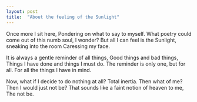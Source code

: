 ```yaml
---
layout: post
title:  "About the feeling of the Sunlight"
---
```

Once more I sit here,
Pondering on what to say to myself.
What poetry could come out of this numb soul, I wonder?
But all I can feel is the Sunlight, sneaking into the room
Caressing my face.

It is always a gentle reminder of all things,
Good things and bad things,
Things I have done and things I must do.
The reminder is only one, but for all.
For all the things I have in mind.

Now, what if I decide to do nothing at all?
Total inertia. Then what of me?
Then I would just not be?
That sounds like a faint notion of heaven to me,
	The not be.
